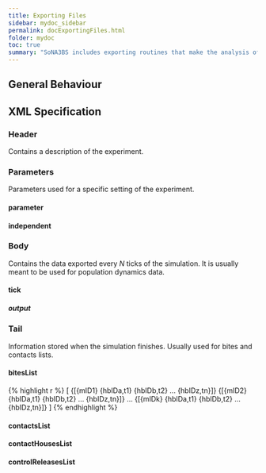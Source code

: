 ```yaml
---
title: Exporting Files
sidebar: mydoc_sidebar
permalink: docExportingFiles.html
folder: mydoc
toc: true
summary: "SoNA3BS includes exporting routines that make the analysis of simulations' results easy. These results can be exported in XML format directly from Behaviour Space Interface and can be analysed either with the Mathematica routines we include as part of the simulation or with other analysis software."
---
```


## General Behaviour

## XML Specification

### Header

Contains a description of the experiment.

### Parameters

Parameters used for a specific setting of the experiment.

#### parameter

#### independent

### Body

Contains the data exported every <i>N</i> ticks of the simulation. It is usually meant to be used for population dynamics data.

#### tick

##### output


### Tail

Information stored when the simulation finishes. Usually used for bites and contacts lists.

#### bitesList

{% highlight r %}
    [
        {[{mID1} {hbIDa,t1} {hbIDb,t2} ... {hbIDz,tn}]} 
        {[{mID2} {hbIDa,t1} {hbIDb,t2} ... {hbIDz,tn}]} 
        ...
        {[{mIDk} {hbIDa,t1} {hbIDb,t2} ... {hbIDz,tn}]} 
    ]
{% endhighlight %}

#### contactsList

#### contactHousesList

#### controlReleasesList